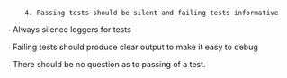 
        4. Passing tests should be silent and failing tests informative



   ∙ Always silence loggers for tests

   ∙ Failing tests should produce clear output to make it easy to debug

   ∙ There should be no question as to passing of a test.

